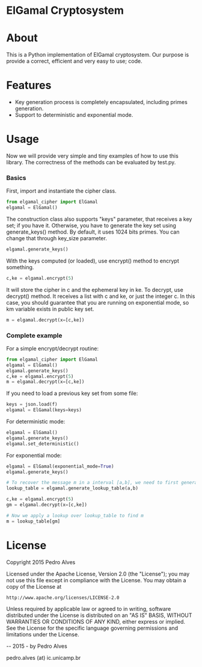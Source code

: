 ElGamal Cryptosystem
========================================

# About

This is a Python implementation of ElGamal cryptosystem. Our purpose is provide a correct, efficient and very easy to use; code.

# Features
- Key generation process is completely encapsulated, including primes generation.
- Support to deterministic and exponential mode.

# Usage

Now we will provide very simple and tiny examples of how to use this library. The correctness of the methods can be evaluated by test.py.

### Basics
First, import and instantiate the cipher class.

```python
from elgamal_cipher import ElGamal
elgamal = ElGamal()
```

The construction class also supports "keys" parameter, that receives a key set; if you have it. Otherwise, you have to generate the key set using generate_keys() method. By default, it uses 1024 bits primes. You can change that through key\_size parameter.

```python
elgamal.generate_keys()
```

With the keys computed (or loaded), use encrypt() method to encrypt something.

```python
c,ke = elgamal.encrypt(5)
```

It will store the cipher in c and the ephemeral key in ke. To decrypt, use decrypt() method. It receives a list with c and ke, or just the integer c. In this case, you should guarantee that you are running on exponential mode, so km variable exists in public key set.

```python
m = elgamal.decrypt(x=[c,ke])
```

### Complete example

For a simple encrypt/decrypt routine:

```python
from elgamal_cipher import ElGamal
elgamal = ElGamal()
elgamal.generate_keys()
c,ke = elgamal.encrypt(5)
m = elgamal.decrypt(x=[c,ke])
```

If you need to load a previous key set from some file:
```python
keys = json.load(f)
elgamal = ElGamal(keys=keys)
```

For deterministic mode:
```python
elgamal = ElGamal()
elgamal.generate_keys()
elgamal.set_deterministic()
```

For exponential mode:
```python
elgamal = ElGamal(exponential_mode=True)
elgamal.generate_keys()

# To recover the message m in a interval [a,b], we need to first generates a lookup table
lookup_table = elgamal.generate_lookup_table(a,b)

c,ke = elgamal.encrypt(5)
gm = elgamal.decrypt(x=[c,ke])

# Now we apply a lookup over lookup_table to find m
m = lookup_table[gm]
```

# License
Copyright 2015 Pedro Alves

Licensed under the Apache License, Version 2.0 (the "License");
you may not use this file except in compliance with the License.
You may obtain a copy of the License at

    http://www.apache.org/licenses/LICENSE-2.0

Unless required by applicable law or agreed to in writing, software
distributed under the License is distributed on an "AS IS" BASIS,
WITHOUT WARRANTIES OR CONDITIONS OF ANY KIND, either express or implied.
See the License for the specific language governing permissions and
limitations under the License.

--
2015 - by Pedro Alves

pedro.alves (at) ic.unicamp.br
